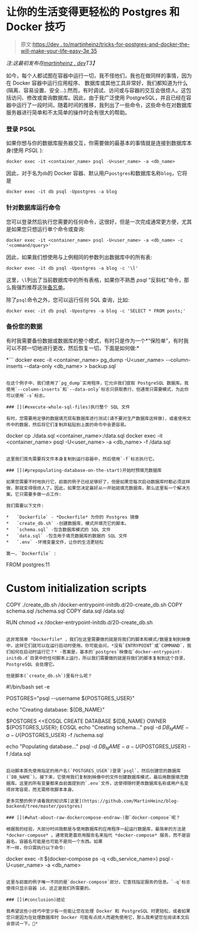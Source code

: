 # 让你的生活变得更轻松的 Postgres 和 Docker 技巧

> 原文:[https://dev . to/martinheinz/tricks-for-postgres-and-docker-the-will-make-your-life-easy-3e 35](https://dev.to/martinheinz/tricks-for-postgres-and-docker-that-will-make-your-life-easier-3e35)

*注:这最初发布在[martinheinz . dev](https://martinheinz.dev/blog/3)T3】*

如今，每个人都试图在容器中运行一切，我不怪他们，我也在做同样的事情，因为在 Docker 容器中运行应用程序、
数据库或其他工具非常好，我们都知道为什么(隔离、容易设置、安全...).然而，有时调试、访问或与容器的交互会很烦人。这包括访问、修改或查询数据库。因此，由于我广泛使用 PostgreSQL，并且已经在容器中运行了一段时间，随着时间的推移，我列出了一些命令，这些命令在对数据库服务器进行简单和不太简单的操作时会有很大的帮助。

### [](#log-into-psql)登录 PSQL

如果你想与你的数据库服务器交互，你需要做的最基本的事情就是连接到数据库本身(使用 *PSQL* ):

```
docker exec -it <container_name> psql -U<user_name> -a <db_name> 
```

因此，对于名为`db`的 Docker 容器、默认用户`postgres`和数据库名称`blog`，它将是

```
docker exec -it db psql -Upostgres -a blog 
```

### [](#running-command-against-database)针对数据库运行命令

您可以登录然后执行您需要的任何命令，这很好，但是一次完成通常更方便，尤其是如果您只想运行单个命令或查询:

```
docker exec -it <container_name> psql -U<user_name> -a <db_name> -c '<command/query>' 
```

因此，如果我们想使用与上例相同的参数列出数据库中的所有表:

```
docker exec -it db psql -Upostgres -a blog -c '\l' 
```

这里，`\l`列出了当前数据库中的所有表格，如果你不熟悉 *psql* “反斜杠”命令，那么我强烈推荐这张[备忘单](https://gist.github.com/Kartones/dd3ff5ec5ea238d4c546)。

除了`psql`命令之外，您可以运行任何 SQL 查询，比如:

```
docker exec -it db psql -Upostgres -a blog -c 'SELECT * FROM posts;' 
```

### [](#backing-up-your-data)备份您的数据

有时我需要备份数据或数据库的整个模式，有时只是作为一个*“保险单”，有时我可以不顾一切地进行更改，然后恢复一切，下面是如何做:* 

 *```
docker exec -it <container_name> pg_dump -U<user_name> --column-inserts --data-only <db_name> > backup.sql 
```

在这个例子中，我们使用了`pg_dump`实用程序，它允许我们提取 PostgreSQL 数据库。我使用`--column-inserts`和`--data-only`标志只获取表行，但通常只需要模式，为此你可以使用`-s`标志。

### [](#execute-whole-sql-files)执行整个 SQL 文件

有时，您需要用足够的数据填充现有数据库进行测试(请不要对生产数据库这样做)，或者使用文件中的数据，然后将它们复制并粘贴到上面的命令中会更容易。

```
docker cp ./data.sql <container_name>:/data.sql
docker exec -it <container_name> psql -U<user_name> -a <db_name> -f /data.sql 
```

这里我们首先需要将文件本身复制到运行容器中，然后使用`-f`标志执行它。

### [](#prepopulating-database-on-the-start)开始时预填充数据库

如果您需要不时地执行它，前面的例子已经足够好了，但是如果您每次启动数据库时都必须这样做，那就变得很烦人了。因此，如果您决定最好从一开始就填充数据库，那么这里有一个解决方案。它只需要多做一点工作:

我们需要以下文件:

*   `Dockerfile` - *Dockerfile* 为你的 Postgres 镜像
*   `create_db.sh` -创建数据库、模式并填充它的脚本。
*   `schema.sql` -包含数据库模式的 SQL 文件
*   `data.sql` -包含用于填充数据库的数据的 SQL 文件
*   `.env` -环境变量文件，让你的生活更轻松

第一，`Dockerfile` :

```
FROM postgres:11

# Custom initialization scripts
COPY ./create_db.sh /docker-entrypoint-initdb.d/20-create_db.sh
COPY schema.sql /schema.sql
COPY data.sql /data.sql

RUN chmod +x /docker-entrypoint-initdb.d/20-create_db.sh 
```

这非常简单 *Dockerfile* ，我们在这里需要做的就是将我们的脚本和模式/数据复制到映像中，这样它们就可以在运行启动时使用。你可能会问，*没有`ENTRYPOINT`或`COMMAND`，我们如何在启动时运行它？* -答案是，基本的`postgres`映像在`docker-entrypoint-initdb.d`目录中的任何脚本上运行，所以我们需要做的就是将我们的脚本复制到这个目录，PostgreSQL 会处理它。

但是脚本(`create_db.sh`)里有什么呢？

```
#!/bin/bash
set -e

POSTGRES="psql --username ${POSTGRES_USER}"

echo "Creating database: ${DB_NAME}"

$POSTGRES <<EOSQL CREATE DATABASE ${DB_NAME} OWNER ${POSTGRES_USER}; EOSQL echo "Creating schema..."
psql -d ${DB_NAME} -a -U${POSTGRES_USER} -f /schema.sql

echo "Populating database..."
psql -d ${DB_NAME} -a  -U${POSTGRES_USER} -f /data.sql 
```

启动脚本首先使用指定的用户名(`POSTGRES_USER`)登录`psql`，然后创建您的数据库(`DB_NAME`)。接下来，它使用我们复制到映像中的文件创建数据库模式，最后用数据填充数据库。这里的所有变量都来自前面提到的`.env`文件，这使得随时更改数据库名称或用户名变得非常容易，而无需修改脚本本身。

更多完整的例子请看我的知识库[这里](https://github.com/MartinHeinz/blog-backend/tree/master/postgres)

### [](#what-about-raw-dockercompose-endraw-)那`docker-compose`呢？

根据我的经验，大部分时间我都是与使用数据库的应用程序一起运行数据库，最简单的方法是 *docker-compose* 。通常我更喜欢用服务名来指代 *docker-compose* 服务，而不是容器名，容器名可能是也可能不是同一个东西。如果
不一样，你只需执行以下命令:

```
docker exec -it $(docker-compose ps -q <db_service_name>) psql -U<user_name> -a <db_name> 
```

这里与前面的例子唯一不同的是`docker-compose`部分，它查找指定服务的信息。`-q`标志使得只显示容器 id，这正是我们所需要的。

### [](#conclusion)结论

我希望这些小技巧中至少有一些能让您在处理 Docker 和 PostgreSQL 时更轻松，或者如果您只是因为在处理数据库时 Docker 可能有点烦人而避免使用它，那么我希望您在阅读本文后会尝试一下。🙂*